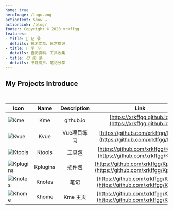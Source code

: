 ```yaml
---
home: true
heroImage: /logo.png
actionText: Show →
actionLink: /blog/
footer: Copyright © 2020 xrkffgg
features:
- title: 📝 记 录
  details: 技术文章、日常摘记
- title: 📖 学 习
  details: 查阅资料、工具收集
- title: 📋 阅 读
  details: 书籍摘抄、笔记分享
---
```


## My Projects Introduce

<br/>

| Icon                                                                                      |   Name   | Description |                                    Link                                    | Marks |
| ----------------------------------------------------------------------------------------- | :------: | :---------: | :------------------------------------------------------------------------: | :---: |
| ![Kme](https://img.shields.io/badge/%E2%9D%A4-Kme-orange?style=flat-square)               |   Kme    |  github.io  |           [https://xrkffgg.github.io](https://xrkffgg.github.io)           |       |
| ![Kvue](https://img.shields.io/badge/%E2%9D%A4-Kvue-brightgreen?style=flat-square)        |   Kvue   | Vue项目练习 |     [https://github.com/xrkffgg/Kvue](https://github.com/xrkffgg/Kvue)     |       |
| ![Ktools](https://img.shields.io/badge/%E2%9D%A4-Ktools-blue?style=flat-square)           |  Ktools  |   工具包    |   [https://github.com/xrkffgg/Ktools](https://github.com/xrkffgg/Ktools)   |       |
| ![Kplugins](https://img.shields.io/badge/%E2%9D%A4-Kplugins-blueviolet?style=flat-square) | Kplugins |   插件包    | [https://github.com/xrkffgg/Kplugins](https://github.com/xrkffgg/Kplugins) |       |
| ![Knotes](https://img.shields.io/badge/%E2%9D%A4-Knotes-yellow?style=flat-square)         |  Knotes  |    笔记     |  [https://github.com/xrkffgg/Knotes](https://github.com/xrkffgg/Knotes)  |       |
| ![Khome](https://img.shields.io/badge/%E2%9D%A4-Khome-red?style=flat-square)              |  Khome   |  Kme 主页   |    [https://github.com/xrkffgg/Khome](https://github.com/xrkffgg/Khome)    |       |